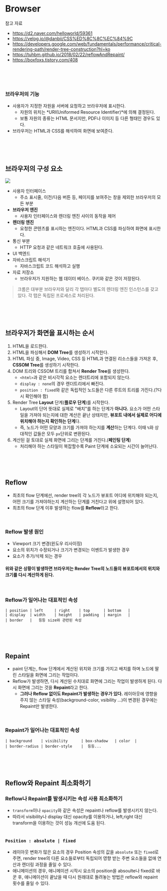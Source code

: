 # Browser

참고 자료

- https://d2.naver.com/helloworld/59361
- https://velog.io/@danbii/CSS%ED%8C%8C%EC%84%9C
- https://developers.google.com/web/fundamentals/performance/critical-rendering-path/render-tree-construction?hl=ko
- https://tuhbm.github.io/2018/02/22/reflowAndRepaint/
- https://boxfoxs.tistory.com/408

<br>
<br>
<br>

### 브라우저의 기능

- 사용자가 지정한 자원을 서버에 요청하고 브라우저에 표시한다.
  - 자원의 위치는 *URI(Uniformed Resource Identifier)*에 의해 결정된다.
  - 보통 자원의 종류는 HTML 문서지만, PDF나 이미지 등 다른 형태인 경우도 있다.
- 브라우저는 HTML과 CSS를 해석하여 화면에 보여준다.

<br>
<br>
<br>

## 브라우저의 구성 요소

![](https://i.imgur.com/GQNaN7V.png)

- 사용자 인터페이스
  - 주소 표시줄, 이전/다음 버튼 등, 페이지를 보여주는 창을 제외한 브라우저의 모든 부분
- **브라우저 엔진**
  - 사용자 인터페이스와 렌더링 엔진 사이의 동작을 제어
- **렌더링 엔진**
  - 요청한 콘텐츠를 표시하는 엔진이다. HTML과 CSS를 파싱하여 화면에 표시한다.
- 통신 부분
  - HTTP 요청과 같은 네트워크 호출에 사용된다.
- UI 백엔드
- 자바스크립트 해석기
  - 자바스크립트 코드 해석하고 실행
- 자료 저장소
  - 브라우저가 지원하는 웹 데이터 베이스. 쿠키와 같은 것이 저장된다.

> 크롬은 대부분 브라우저와 달리 각 탭마다 별도의 렌더링 엔진 인스턴스를 갖고 있다. 각 탭은 독립된 프로세스로 처리된다.

<br>
<br>
<br>

## 브라우저가 화면을 표시하는 순서

1. HTML을 로드한다.
2. HTML을 파싱해서 **DOM Tree**를 생성하기 시작한다.
3. HTML 파싱 중, Image, Video, CSS 등 HTML과 연결된 리소스들을 가져온 후, **CSSOM Tree**를 생성하기 시작한다.
4. DOM 트리와 CSSOM 트리를 합쳐서 **Render Tree**를 생성한다.
   - `<html>`과 같은 비시각적 요소는 렌더트리에 포함되지 않는다.
   - `display : none`의 경우 렌더트리에서 빠진다.
   - `position : fixed`와 같은 독립적인 노드들은 다른 루트의 트리를 가진다.(?다시 확인해야 함)
5. Render Tree **Layout** 단계(**플로우 단계**)를 시작한다.
   - Layout의 단어 뜻대로 실제로 "배치"를 하는 단계가 **아니다.** 요소가 어떤 스타일을 가져야 되는지에 대한 계산은 끝난 상태지만, **뷰포트 내에서 실제로 어디에 위치해야 하는지 확인하는 단계**다.
   - 즉, 노드가 어떤 모양과 크기를 가져야 하는지를 **계산**하는 단계다. 이때 `%`와 상대적인 값들은 모두 `px`단위로 변환된다.
6. 계산된 걸 토대로 실제 화면에 그리는 단계를 거친다.(**페인팅 단계**)
   - 처리해야 하는 스타일이 복잡할수록 Paint 단계에 소요되는 시간이 늘어난다.

<br>
<br>
<br>

## Reflow

- 최초의 flow 단계에선, render tree의 각 노드가 뷰포트 어디에 위치해야 되는지, 어떤 크기를 가져야하는지 계산하는 단계를 거친다고 위에 설명되어 있다.
- 최초의 flow 단계 이후 발생하는 flow를 **Reflow**라고 한다.

<br>

### Reflow 발생 원인

- Viewport 크기 변경(윈도우 리사이징)
- 요소의 위치가 수정되거나 크기가 변경되는 이벤트가 발생한 경우
- 요소가 추가/삭제 되는 경우

#### 위와 같은 상황이 발생하면 브라우저는 Render Tree의 노드들의 뷰포트에서의 위치와 크기를 다시 계산하게 된다.

<br>

### Reflow가 일어나는 대표적인 속성

```
| position | left     | right    | top      | bottom   |
| display  | width    | height   | padding  | margin   |
| border   |   등등 size와 관련된 속성
```

<br>
<br>
<br>

## Repaint

- paint 단계는, flow 단계에서 계산된 위치와 크기를 가지고 배치를 하며 노드에 딸린 스타일을 화면에 그리는 작업이다.
- Reflow가 발생하면, 다시 계산된 수치대로 화면에 그리는 작업이 발생하게 된다. 다시 화면에 그리는 것을 **Repaint**라고 한다.
  - **그러나 Reflow 없이도 Repaint가 발생하는 경우가 있다.** 레이아웃에 영향을 주지 않는 스타일 속성(background-color, vsibility ...)이 변경된 경우에는 Repaint만 발생한다.

<br>

### Repaint가 일어나는 대표적인 속성

```
| background    | visibility      | box-shadow   | color  |
| border-radius | border-style    |  등등...
```

<br>
<br>
<br>

## Reflow와 Repaint 최소화하기

### Reflow나 Repaint를 발생시키는 속성 사용 최소화하기

- `transform`이나 `opacity`와 같은 속성은 repaint나 reflow를 발생시키지 않는다.
- 따라서 visibility나 display 대신 opacity를 이용하거나, left,right 대신 transform을 이용하는 것이 성능 개선에 도움 된다.
  <br>
  <br>

### `Position : absolute | fixed`

- 레이아웃 변화가 많은 요소의 경우 Position 속성의 값을 `absolute` 또는 `fixed`로 주면, render tree의 다른 요소들로부터 독립되어 영향 받는 주변 요소들을 없애 연산과 렌더링 과정을 줄일 수 있다.
- 애니메이션의 경우, 애니메이션 시작시 요소의 position을 absoulte나 fixed로 바꾼 후, 애니메이션이 끝났을 때 다시 원래대로 돌려놓는 방법은 reflow와 repaint 횟수를 줄일 수 있다.

<br>
<br>
<br>
